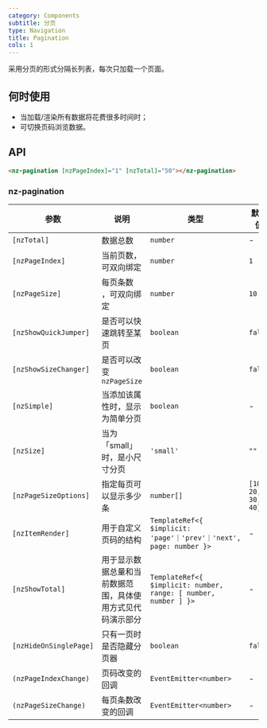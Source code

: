 ```yaml
---
category: Components
subtitle: 分页
type: Navigation
title: Pagination
cols: 1
---
```


采用分页的形式分隔长列表，每次只加载一个页面。

## 何时使用

- 当加载/渲染所有数据将花费很多时间时；
- 可切换页码浏览数据。

## API

```html
<nz-pagination [nzPageIndex]="1" [nzTotal]="50"></nz-pagination>
```

### nz-pagination

| 参数 | 说明 | 类型 | 默认值 |
| --- | --- | --- | --- |
| `[nzTotal]` | 数据总数 | `number` | - |
| `[nzPageIndex]` | 当前页数，可双向绑定 | `number` | `1` |
| `[nzPageSize]` | 每页条数 ，可双向绑定| `number` | `10`|
| `[nzShowQuickJumper]` | 是否可以快速跳转至某页 | `boolean` | `false` |
| `[nzShowSizeChanger]` | 是否可以改变 `nzPageSize` | `boolean` | `false` |
| `[nzSimple]` | 当添加该属性时，显示为简单分页 | `boolean` | - |
| `[nzSize]` | 当为「small」时，是小尺寸分页 | `'small'` | `""` |
| `[nzPageSizeOptions]` | 指定每页可以显示多少条 | `number[]` | `[10, 20, 30, 40]` |
| `[nzItemRender]` | 用于自定义页码的结构 | `TemplateRef<{ $implicit: 'page'｜'prev'｜'next', page: number }>` | - |
| `[nzShowTotal]` | 用于显示数据总量和当前数据范围，具体使用方式见代码演示部分 | `TemplateRef<{ $implicit: number, range: [ number, number ] }>` | - |
| `[nzHideOnSinglePage]` | 只有一页时是否隐藏分页器 | `boolean` | `false` |
| `(nzPageIndexChange)` | 页码改变的回调 | `EventEmitter<number>` | - |
| `(nzPageSizeChange)` | 每页条数改变的回调 | `EventEmitter<number>` | - |
